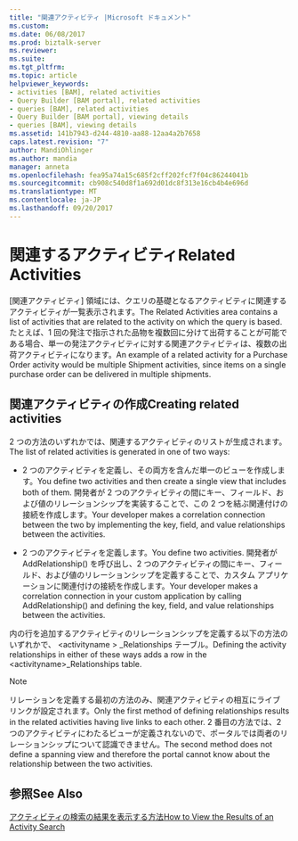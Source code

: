 ```yaml
---
title: "関連アクティビティ |Microsoft ドキュメント"
ms.custom: 
ms.date: 06/08/2017
ms.prod: biztalk-server
ms.reviewer: 
ms.suite: 
ms.tgt_pltfrm: 
ms.topic: article
helpviewer_keywords:
- activities [BAM], related activities
- Query Builder [BAM portal], related activities
- queries [BAM], related activities
- Query Builder [BAM portal], viewing details
- queries [BAM], viewing details
ms.assetid: 141b7943-d244-4810-aa88-12aa4a2b7658
caps.latest.revision: "7"
author: MandiOhlinger
ms.author: mandia
manager: anneta
ms.openlocfilehash: fea95a74a15c685f2cff202fcf7f04c86244041b
ms.sourcegitcommit: cb908c540d8f1a692d01dc8f313e16cb4b4e696d
ms.translationtype: MT
ms.contentlocale: ja-JP
ms.lasthandoff: 09/20/2017
---
```

# <a name="related-activities"></a><span data-ttu-id="285e8-102">関連するアクティビティ</span><span class="sxs-lookup"><span data-stu-id="285e8-102">Related Activities</span></span>
<span data-ttu-id="285e8-103">[関連アクティビティ] 領域には、クエリの基礎となるアクティビティに関連するアクティビティが一覧表示されます。</span><span class="sxs-lookup"><span data-stu-id="285e8-103">The Related Activities area contains a list of activities that are related to the activity on which the query is based.</span></span> <span data-ttu-id="285e8-104">たとえば、1 回の発注で指示された品物を複数回に分けて出荷することが可能である場合、単一の発注アクティビティに対する関連アクティビティは、複数の出荷アクティビティになります。</span><span class="sxs-lookup"><span data-stu-id="285e8-104">An example of a related activity for a Purchase Order activity would be multiple Shipment activities, since items on a single purchase order can be delivered in multiple shipments.</span></span>  
  
## <a name="creating-related-activities"></a><span data-ttu-id="285e8-105">関連アクティビティの作成</span><span class="sxs-lookup"><span data-stu-id="285e8-105">Creating related activities</span></span>  
 <span data-ttu-id="285e8-106">2 つの方法のいずれかでは、関連するアクティビティのリストが生成されます。</span><span class="sxs-lookup"><span data-stu-id="285e8-106">The list of related activities is generated in one of two ways:</span></span>  
  
-   <span data-ttu-id="285e8-107">2 つのアクティビティを定義し、その両方を含んだ単一のビューを作成します。</span><span class="sxs-lookup"><span data-stu-id="285e8-107">You define two activities and then create a single view that includes both of them.</span></span> <span data-ttu-id="285e8-108">開発者が 2 つのアクティビティの間にキー、フィールド、および値のリレーションシップを実装することで、この 2 つを結ぶ関連付けの接続を作成します。</span><span class="sxs-lookup"><span data-stu-id="285e8-108">Your developer makes a correlation connection between the two by implementing the key, field, and value relationships between the activities.</span></span>  
  
-   <span data-ttu-id="285e8-109">2 つのアクティビティを定義します。</span><span class="sxs-lookup"><span data-stu-id="285e8-109">You define two activities.</span></span> <span data-ttu-id="285e8-110">開発者が AddRelationship() を呼び出し、2 つのアクティビティの間にキー、フィールド、および値のリレーションシップを定義することで、カスタム アプリケーションに関連付けの接続を作成します。</span><span class="sxs-lookup"><span data-stu-id="285e8-110">Your developer makes a correlation connection in your custom application by calling AddRelationship() and defining the key, field, and value relationships between the activities.</span></span>  
  
 <span data-ttu-id="285e8-111">内の行を追加するアクティビティのリレーションシップを定義する以下の方法のいずれかで、 \<activityname > _Relationships テーブル。</span><span class="sxs-lookup"><span data-stu-id="285e8-111">Defining the activity relationships in either of these ways adds a row in the \<activityname>_Relationships table.</span></span>  
  
> [!NOTE]
>  <span data-ttu-id="285e8-112">リレーションを定義する最初の方法のみ、関連アクティビティの相互にライブ リンクが設定されます。</span><span class="sxs-lookup"><span data-stu-id="285e8-112">Only the first method of defining relationships results in the related activities having live links to each other.</span></span> <span data-ttu-id="285e8-113">2 番目の方法では、2 つのアクティビティにわたるビューが定義されないので、ポータルでは両者のリレーションシップについて認識できません。</span><span class="sxs-lookup"><span data-stu-id="285e8-113">The second method does not define a spanning view and therefore the portal cannot know about the relationship between the two activities.</span></span>  
  
## <a name="see-also"></a><span data-ttu-id="285e8-114">参照</span><span class="sxs-lookup"><span data-stu-id="285e8-114">See Also</span></span>  
 [<span data-ttu-id="285e8-115">アクティビティの検索の結果を表示する方法</span><span class="sxs-lookup"><span data-stu-id="285e8-115">How to View the Results of an Activity Search</span></span>](../core/how-to-view-the-results-of-an-activity-search.md)